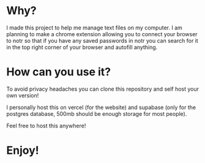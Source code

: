 # Why?

I made this project to help me manage text files on my computer. I am planning to make a chrome extension allowing you to connect your browser to notr so that if you have any saved passwords in notr you can search for it in the top right corner of your browser and autofill anything.

# How can you use it?

To avoid privacy headaches you can clone this repository and self host your own version!

I personally host this on vercel (for the website) and supabase (only for the postgres database, 500mb should be enough storage for most people).

Feel free to host this anywhere!

# Enjoy!
